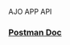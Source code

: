 AJO APP API

### [Postman Doc](https://documenter.getpostman.com/view/14641305/UyrAFcQu#af6b5049-700d-4d7d-b6e6-046e2f8bb494)
